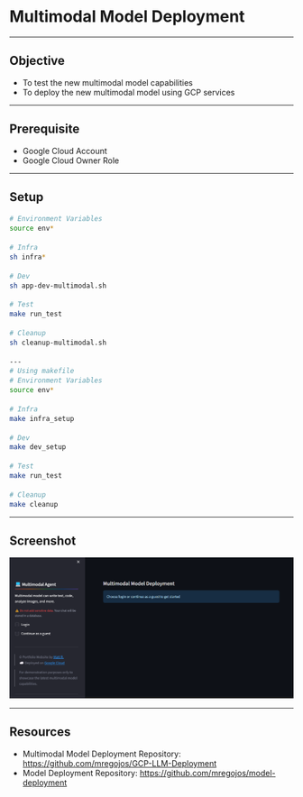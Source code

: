 # Multimodal Model Deployment

---
## Objective
* To test the new multimodal model capabilities
* To deploy the new multimodal model using GCP services

---
## Prerequisite
* Google Cloud Account
* Google Cloud Owner Role

---
## Setup
```sh
# Environment Variables
source env*

# Infra
sh infra*

# Dev
sh app-dev-multimodal.sh

# Test
make run_test

# Cleanup
sh cleanup-multimodal.sh

---
# Using makefile
# Environment Variables
source env*

# Infra
make infra_setup

# Dev
make dev_setup

# Test
make run_test

# Cleanup
make cleanup
```

---
## Screenshot

![Screenshot](picture/Screenshot.png)


---
## Resources
* Multimodal Model Deployment Repository: https://github.com/mregojos/GCP-LLM-Deployment
* Model Deployment Repository: https://github.com/mregojos/model-deployment